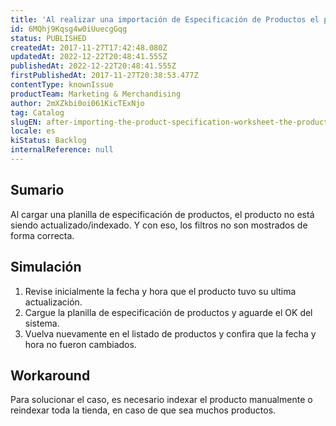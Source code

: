 ```yaml
---
title: 'Al realizar una importación de Especificación de Productos el producto no es indexado'
id: 6MQhj9Kqsg4w0iUuecgGqg
status: PUBLISHED
createdAt: 2017-11-27T17:42:48.080Z
updatedAt: 2022-12-22T20:48:41.555Z
publishedAt: 2022-12-22T20:48:41.555Z
firstPublishedAt: 2017-11-27T20:38:53.477Z
contentType: knownIssue
productTeam: Marketing & Merchandising
author: 2mXZkbi0oi061KicTExNjo
tag: Catalog
slugEN: after-importing-the-product-specification-worksheet-the-product-is-not-indexed
locale: es
kiStatus: Backlog
internalReference: null
---
```


## Sumario

Al cargar una planilla de especificación de productos, el producto no está siendo actualizado/indexado. Y con eso, los filtros no son mostrados de forma correcta.

## Simulación

1. Revise inicialmente la fecha y hora que el producto tuvo su ultima actualización.
2. Cargue la planilla de especificación de productos y aguarde el OK del sistema.
3. Vuelva nuevamente en el listado de productos y confira que la fecha y hora no fueron cambiados.

## Workaround

Para solucionar el caso, es necesario indexar el producto manualmente o reindexar toda la tienda, en caso de que sea muchos productos.

